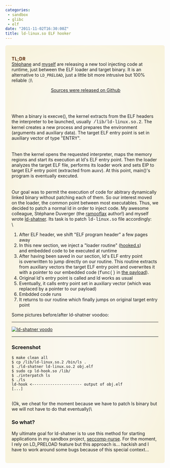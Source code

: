 ```yaml
---
categories:
 - sandbox
 - glibc
 - elf
date: "2011-11-02T16:30:00Z"
title: ld-linux.so ELF hooker
---
```

<div
style="-moz-border-radius: 6px; -moz-box-shadow: #F6EECD 0px 0px 200px inset; -o-box-shadow: #F6EECD 0px 0px 200px inset; -webkit-border-radius: 6px; background-color: #faf8ef; border-collapse: separate; border-radius: 6px; border-spacing: 1.428em; box-shadow: #F6EECD 0px 0px 200px inset; padding: 1.428em;">

<span
style="color: #5d2a07; letter-spacing: 0.04em; text-transform: uppercase;">**TL;DR**</span>\
[Stéphane](https://plus.google.com/108914619478390609767) and
[myself](https://plus.google.com/114289168433047035840) are releasing a
new tool injecting code at runtime, just between the ELF loader and
target binary. It is an alternative to `LD_PRELOAD`, just a little bit
more intrusive but 100% reliable :)\
<div style="text-align: center;">

 [Sources were released on
Github](https://github.com/sduverger/ld-shatner)

</div>


\
<span style="font-family: inherit;">\
</span>\
<span style="font-family: inherit;">When a binary is execve(), the
kernel extracts from the ELF headers the interpreter to be launched,
usually  </span><span
style="font-family: 'Courier New', Courier, monospace;">/lib/ld-linux.so.2</span><span
style="font-family: inherit;">. </span><span
style="background-color: transparent; font-family: inherit;">The kernel
creates a new process and prepares the environment (arguments and
auxiliary data). The target ELF entry point is set in auxiliary vector
of type "ENTRY".</span>\
<span style="background-color: transparent; font-family: inherit;">\
</span>\
<span style="font-family: inherit;">Then the kernel opens the requested
interpreter, maps the memory regions and start its execution at ld's ELF
entry point. Then the loader analyzes the target ELF file, performs its
loader work and sets EIP to target ELF entry point (extracted from
auxv). At this point, main()'s program is eventually executed.</span>\
<span style="font-family: inherit;">\
</span>\
<span style="font-family: inherit;">Our goal was to permit the execution
of code for abitrary dynamically linked binary without patching each of
them. So our interest moved on <span
style="background-color: transparent;">the loader, the common point
between most executables. Thus, we decided to patch a normal ld in order
to inject code. M</span></span><span
style="background-color: transparent;">y awesome colleague, </span><span
style="background-color: transparent; font-family: inherit;">Stéphane
Duverger (the [ramooflax](https://github.com/sduverger/ramooflax)
author!) and myself wrote
</span>[ld-shatner](https://github.com/sduverger/ld-shatner). <span
style="background-color: transparent; font-family: inherit;">Its task is
to patch </span><span
style="background-color: transparent; font-family: 'Courier New', Courier, monospace;">ld-linux.so</span><span
style="background-color: transparent; font-family: inherit;"> file
accordingly:</span>\
\
<div class="separator" style="clear: both; text-align: center;">

</div>

<div class="separator" style="clear: both; text-align: center;">

</div>

<div class="separator" style="clear: both; text-align: center;">

</div>

1.  <span style="background-color: transparent;"><span
    style="font-family: inherit;">After ELF header, we shift "ELF
    program header" a few pages away</span></span>
2.  <span style="font-family: inherit;"><span
    style="background-color: transparent;">In this new section, we
    inject a "loader routine"
    ([hooked.s](https://github.com/sduverger/ld-shatner/blob/master/hooked.s))
    and</span><span style="background-color: transparent;"> embedded
    code to be executed at runtime</span></span>
3.  <span
    style="background-color: transparent; font-family: inherit;">After
    having been saved in our section, ld's ELF entry point
    is </span><span
    style="background-color: transparent; font-family: inherit;">overwritten
    to jump directly on our routine. This routine </span><span
    style="background-color: transparent; font-family: inherit;">extracts
    from auxiliary vectors the target ELF entry point and </span><span
    style="background-color: transparent;"><span
    style="font-family: inherit;">overwrites it with a pointer to our
    embedded code (</span><span
    style="font-family: 'Courier New', Courier, monospace;">func()</span><span
    style="font-family: inherit;"> in </span>[the
    payload](https://github.com/sduverger/ld-shatner/blob/master/obj.c)<span
    style="font-family: inherit;">).</span></span>
4.  <span style="background-color: transparent;"><span
    style="font-family: inherit;">Original ld's entry point is called
    and ld works as usual</span></span>
5.  <span style="font-family: inherit;"><span
    style="background-color: transparent;">Eventually, it calls entry
    point set in auxiliary vector (which</span><span
    style="background-color: transparent;"> was replaced by a pointer to
    our payload)</span></span>
6.  <span style="background-color: transparent;"><span
    style="font-family: inherit;">Embdded code runs</span></span>
7.  <span style="font-family: inherit;"><span
    style="background-color: transparent;">It returns to our routine
    which finally jumps on original target</span><span
    style="background-color: transparent;"> entry point</span></span>


<span style="background-color: transparent;">Some pictures before/after
ld-shatner voodoo:</span>


  ---------------------------------------------------------------------------------------------------------------------------------------------------------------------------------------------------------------------------------------
  [![ld-shatner voodo](https://docs.google.com/drawings/pub?id=134woIW7XWxLXnXc-8vNTcUyhuOqD-zt8IoQYKivDDh0&w=1501&h=979)](https://docs.google.com/drawings/pub?id=134woIW7XWxLXnXc-8vNTcUyhuOqD-zt8IoQYKivDDh0&w=1501&h=979)
  
  ---------------------------------------------------------------------------------------------------------------------------------------------------------------------------------------------------------------------------------------

### Screenshot

``` {style="background-color: #f8f8f8; color: #444444; font-family: 'Bitstream Vera Sans Mono', Courier, monospace; font-size: 11px; font: normal normal normal 12px/normal 'Bitstream Vera Sans Mono', Courier, monospace; padding-bottom: 0px; padding-left: 0px; padding-right: 0px; padding-top: 0px; white-space: pre-wrap; width: 74em; word-wrap: break-word;"}
$ make clean all
$ cp /lib/ld-linux.so.2 /bin/ls .
$ ./ld-shatner ld-linux.so.2 obj.elf
$ sudo cp ld-hook.so /lib/
$ ./interpatch ls
$ ./ls 
ld-hook <---------------------- output of obj.elf
[...]
```

\
(Ok, we cheat for the moment because we have to patch ls binary but we
will not have to do that eventually)\
### So what?

My ultimate goal for ld-shatner is to use this method for starting
applications in my sandbox
project, [seccomp-nurse](http://chdir.org/~nico/seccomp-nurse/). For the
moment, I rely on LD\_PRELOAD feature but this approach is... hackish
and I have to work around some bugs because of this special context...

